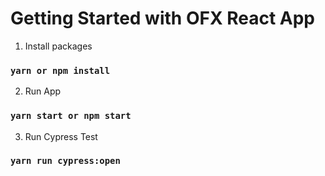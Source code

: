 # Getting Started with OFX React App



1. Install packages

### `yarn or npm install`  



2. Run App

### `yarn start or npm start`  



3. Run Cypress Test

### `yarn run cypress:open`



